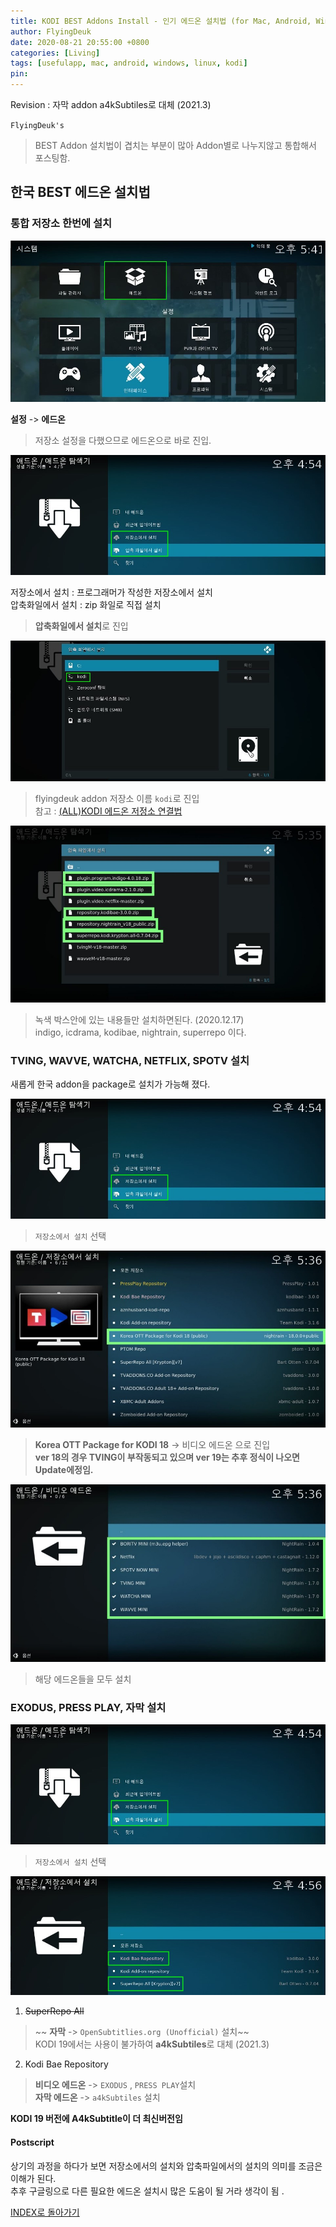 ```yaml
---
title: KODI BEST Addons Install - 인기 에드온 설치법 (for Mac, Android, Windows, RaspberryPi)
author: FlyingDeuk
date: 2020-08-21 20:55:00 +0800
categories: [Living]
tags: [usefulapp, mac, android, windows, linux, kodi]
pin:
---
```


Revision : 자막 addon a4kSubtiles로 대체 (2021.3)

`FlyingDeuk's`
> BEST Addon 설치법이 겹치는 부분이 많아 Addon별로 나누지않고 통합해서 포스팅함.

## 한국 BEST 에드온 설치법

### 통합 저장소 한번에 설치
![kodi_addon](/img/living/kodi/kodi_setup_main_addon.jpg)

**설정** -> **에드온** <br>
>저장소 설정을 다했으므로 에드온으로 바로 진입.

![kodi_addon](/img/living/kodi/kodi_addon.jpg)

저장소에서 설치 : 프로그래머가 작성한 저장소에서 설치 <br>
압축화일에서 설치 : zip 화일로 직접 설치 <br>
>**압축화일에서 설치**로 진입

![kodi_addon](/img/living/kodi/kodi_flyingdeuk1.jpg)
> flyingdeuk addon 저장소 이름 `kodi`로 진입 <br>
참고 : [(ALL)KODI 에드온 저정소 연결법](/posts/KODI-addon/)

![kodi_addon](/img/living/kodi/kodi_flyingdeuk.jpg)
> 녹색 박스안에 있는 내용들만 설치하면된다. (2020.12.17) <br>
indigo, icdrama, kodibae, nightrain, superrepo 이다. <br>


### TVING, WAVVE, WATCHA, NETFLIX, SPOTV 설치
새롭게 한국 addon을 package로 설치가 가능해 졌다.

![kodi_addon](/img/living/kodi/kodi_addon.jpg)
> `저장소에서 설치` 선택 <br>

![kodi_addon](/img/living/kodi/kodi_ko1.jpg)
> **Korea OTT Package for KODI 18** -> 비디오 에드온 으로 진입 <br>
**ver 18의 경우 TVING이 부작동되고 있으며 ver 19는 추후 정식이 나오면 Update에정임.**

![kodi_addon](/img/living/kodi/kodi_ko.jpg)
> 해당 에드온들을 모두 설치



### EXODUS, PRESS PLAY, 자막 설치

![kodi_addon](/img/living/kodi/kodi_addon.jpg)
> `저장소에서 설치` 선택 <br>

![kodi_addon](/img/living/kodi/kodi_repo.jpg)

1. ~~SuperRepo All~~
> ~~ **자막** -> `OpenSubtitlies.org (Unofficial)` 설치~~ <br>
KODI 19에서는 사용이 불가하여 **a4kSubtiles**로 대체 (2021.3)

2. Kodi Bae Repository
> **비디오 에드온** -> `EXODUS` , `PRESS PLAY`설치 <br>
 **자막 에드온** -> `a4kSubtiles` 설치

 **KODI 19 버전에 A4kSubtitle이 더 최신버전임**

#### Postscript
상기의 과정을 하다가 보면 저장소에서의 설치와 압축파일에서의 설치의 의미를 조금은 이해가 된다. <br>
추후 구글링으로 다른 필요한 에드온 설치시 많은 도움이 될 거라 생각이 됨 .

[INDEX로 돌아가기](/posts/KODI/)
